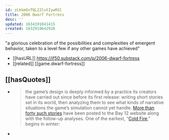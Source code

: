 ```yaml
---
id: zLkkmOvTQL22lutIywRSl
title: 2006 Dwarf Fortress
desc: ''
updated: 1634191041415
created: 1632919642928
---
```

"a glorious celebration of the possibilities and complexities of emergent behavior, taken to a level few if any other games have achieved"

- [[hasURL]] https://if50.substack.com/p/2006-dwarf-fortress
- [[related]] [[game.dwarf-fortress]]

## [[hasQuotes]]

- > the game’s design is deeply informed by a practice its creators have carried out since before its first release: writing short stories set in its world, then analyzing them to see what kinds of narrative situations the game’s simulation cannot yet handle. [More than forty such stories](https://www.bay12games.com/dwarves/dev_story.html) have been posted to the Bay 12 website along with the follow-up analyses. One of the earliest, “[Cold Fire](https://www.bay12games.com/dwarves/story/tt_cold_fire.html),” begins in winter:
- 
